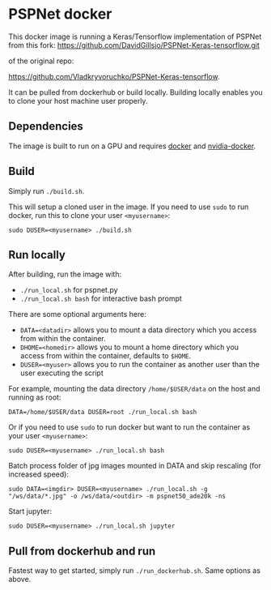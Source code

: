 # PSPNet docker
This docker image is running a Keras/Tensorflow implementation of PSPNet
from this fork: https://github.com/DavidGillsjo/PSPNet-Keras-tensorflow.git

of the original repo:

https://github.com/Vladkryvoruchko/PSPNet-Keras-tensorflow.

It can be pulled from dockerhub or build locally.
Building locally enables you to clone your host machine user properly.

## Dependencies
The image is built to run on a GPU and requires [docker](https://docs.docker.com/get-started/)
and [nvidia-docker](https://github.com/NVIDIA/nvidia-docker).

## Build
Simply run `./build.sh`.

This will setup a cloned user in the image.
If you need to use `sudo` to run docker, run this to clone your user `<myusername>`:
```
sudo DUSER=<myusername> ./build.sh
```

## Run locally
After building, run the image with:
- `./run_local.sh` for pspnet.py
- `./run_local.sh bash` for interactive bash prompt

There are some optional arguments here:
- `DATA=<datadir>` allows you to mount a data directory which you access from within the container.
- `DHOME=<homedir>` allows you to mount a home directory which you access from within the container, defaults to `$HOME`.
- `DUSER=<myuser>` allows you to run the container as another user than the user executing the script

For example, mounting the data directory `/home/$USER/data` on the host and running as root:
```
DATA=/home/$USER/data DUSER=root ./run_local.sh bash
```

Or if you need to use `sudo` to run docker but want to run the container as your user `<myusername>`:
```
sudo DUSER=<myusername> ./run_local.sh bash
```

Batch process folder of jpg images mounted in DATA and skip rescaling (for increased speed):
```
sudo DATA=<imgdir> DUSER=<myusername> ./run_local.sh -g "/ws/data/*.jpg" -o /ws/data/<outdir> -m pspnet50_ade20k -ns
```

Start jupyter:
```
sudo DUSER=<myusername> ./run_local.sh jupyter
```


## Pull from dockerhub and run
Fastest way to get started, simply run `./run_dockerhub.sh`.
Same options as above.
